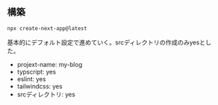 ## 構築

```sh
npx create-next-app@latest
```

基本的にデフォルト設定で進めていく。srcディレクトリの作成のみyesとした。

- projext-name: my-blog
- typscript: yes
- eslint: yes 
- tailwindcss: yes
- srcディレクトリ: yes 